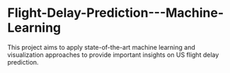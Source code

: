 # Flight-Delay-Prediction---Machine-Learning
This project aims to apply state-of-the-art machine learning and visualization approaches to provide important insights on US flight delay prediction.
